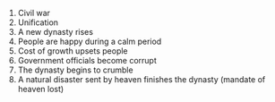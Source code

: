 1. Civil war
2. Unification
3. A new dynasty rises
4. People are happy during a calm period
5. Cost of growth upsets people
6. Government officials become corrupt
7. The dynasty begins to crumble
8. A natural disaster sent by heaven finishes the dynasty (mandate of heaven lost)